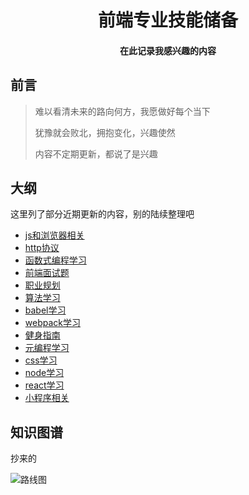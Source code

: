 <h1 align="center">
  前端专业技能储备
</h1>
<h4 align="center">在此记录我感兴趣的内容</h4>

## 前言

> 难以看清未来的路向何方，我愿做好每个当下
>
> 犹豫就会败北，拥抱变化，兴趣使然
>
> 内容不定期更新，都说了是兴趣

## 大纲

这里列了部分近期更新的内容，别的陆续整理吧

- [js和浏览器相关](./src/js&browser/README.md)
- [http协议](./src/http/README.md)
- [函数式编程学习](./src/fp/README.md)
- [前端面试题](./src/fe-interview/README.md)
- [职业规划](./src/career/README.md)
- [算法学习](./src/algorithm/README.md)
- [babel学习](./src/babel/README.md)
- [webpack学习](./src/webpack/README.md)
- [健身指南](./src/keep/README.md)
- [元编程学习](./src/meta-programming/README.md)
- [css学习](./src/css-related/README.md)
- [node学习](./src/node/README.md)
- [react学习](./src/react/README.md)
- [小程序相关](./src/miniprogram/README.md)

## 知识图谱

抄来的

![路线图](https://github.com/InterviewMap/InterviewMap/blob/master/InterviewMapMind.png)


